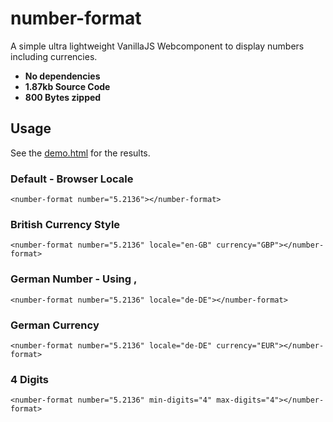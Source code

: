 # number-format
A simple ultra lightweight VanillaJS Webcomponent to display numbers including currencies.

* **No dependencies**
* **1.87kb Source Code**
* **800 Bytes zipped**

## Usage 
See the [demo.html](https://toarm.github.io/number-format/demo.html) for the results.

### Default - Browser Locale
`<number-format number="5.2136"></number-format>`

### British Currency Style
`<number-format number="5.2136" locale="en-GB" currency="GBP"></number-format>`

### German Number - Using ,
`<number-format number="5.2136" locale="de-DE"></number-format>`

### German Currency
`<number-format number="5.2136" locale="de-DE" currency="EUR"></number-format>`

### 4 Digits
`<number-format number="5.2136" min-digits="4" max-digits="4"></number-format>`
